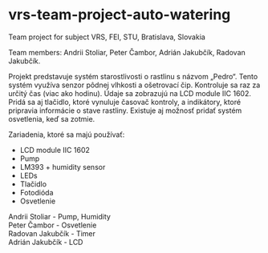 # vrs-team-project-auto-watering
Team project for subject VRS, FEI, STU, Bratislava, Slovakia 

Team members: Andrii Stoliar, Peter Čambor, Adrián Jakubčík, Radovan Jakubčík.

Projekt predstavuje systém starostlivosti o rastlinu s názvom „Pedro“. Tento systém využíva senzor pôdnej vlhkosti a ošetrovací čip. Kontroluje sa raz za určitý čas (viac ako hodinu). Údaje sa zobrazujú na LCD module IIC 1602. Pridá sa aj tlačidlo, ktoré vynuluje časovač kontroly, a indikátory, ktoré pripravia informácie o stave rastliny. Existuje aj možnosť pridať systém osvetlenia, keď sa zotmie. 

Zariadenia, ktoré sa majú používať:
+ LCD module IIC 1602
+ Pump
+ LM393 + humidity sensor
+ LEDs
+ Tlačidlo
+ Fotodióda
+ Osvetlenie

Andrii Stoliar - Pump, Humidity</br>
Peter Čambor - Osvetlenie</br>
Radovan Jakubčík - Timer</br>
Adrián Jakubčík - LCD</br>
